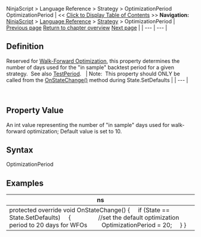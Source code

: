 ﻿
NinjaScript > Language Reference > Strategy > OptimizationPeriod
OptimizationPeriod
| << [Click to Display Table of Contents](optimizationperiod.md) >> **Navigation:**     [NinjaScript](ninjascript.md) > [Language Reference](language_reference_wip.md) > [Strategy](strategy.md) > OptimizationPeriod | [Previous page](onpositionupdate.md) [Return to chapter overview](strategy.md) [Next page](order.md) |
| --- | --- |
## Definition
Reserved for [Walk-Forward Optimization](walk_forward_optimize_a_strate.md), this property determines the number of days used for the "in sample" backtest period for a given strategy.  See also [TestPeriod](testperiod.md).
 
| Note:  This property should ONLY be called from the [OnStateChange()](onstatechange.md) method during State.SetDefaults |
| --- |

 
## Property Value
An int value representing the number of "in sample" days used for walk-forward optimization; Default value is set to 10.
 
## Syntax
OptimizationPeriod
 
## 
## Examples
| ns |
| --- |
| protected override void OnStateChange() {      if (State == State.SetDefaults)      {                   //set the default optimization period to 20 days for WFOs          OptimizationPeriod = 20;      } } |
